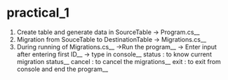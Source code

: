 # practical_1

1) Create table and generate data in SourceTable -> Program.cs__
2) Migration from SouceTable to DestinationTable -> Migrations.cs__
3) During running of Migrations.cs__
      ->Run the program__
      -> Enter input after entering first ID__
      -> type in console__
         status : to know current migration status__
         cancel : to cancel the migrations__
         exit : to exit from console and end the program__
